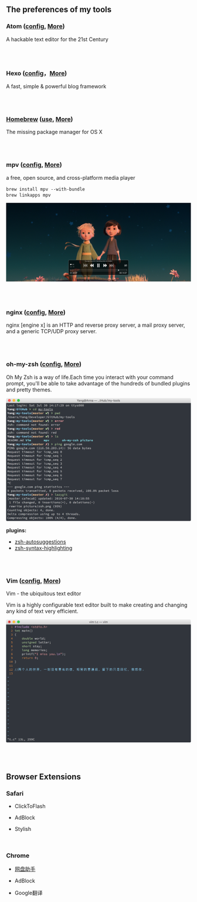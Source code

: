 ## The preferences of my tools


### Atom ([config](https://github.com/ykqmain/My-tools/tree/master/Atom), [More](https://atom.io))

A hackable text editor for the 21st Century

<br><br>


### Hexo ([config](https://github.com/ykqmain/My-tools/tree/master/Hexo)，[More](https://hexo.io))

A fast, simple & powerful blog framework

<br><br>


### <u>Homebrew</u> ([use](https://github.com/ykqmain/My-tools/tree/master/brew), [More](http://brew.sh/index_zh-cn.html))


The missing package manager for OS X

<br><br>


### mpv ([config](https://github.com/ykqmain/My-tools/tree/master/mpv), [More](https://mpv.io))

a free, open source, and cross-platform media player

```
brew install mpv --with-bundle
brew linkapps mpv
```

![](https://github.com/ykqmain/My-tools/blob/master/picture/TheLittlePrince.png)

<br><br>


### nginx ([config](https://github.com/ykqmain/My-tools/blob/master/nginx/nginx.conf), [More](https://nginx.org/en/))

nginx [engine x] is an HTTP and reverse proxy server, a mail proxy server, and a generic TCP/UDP proxy server.

<br><br>


### oh-my-zsh ([config](https://github.com/ykqmain/My-tools/tree/master/oh-my-zsh), [More](https://github.com/robbyrussell/oh-my-zsh))

Oh My Zsh is a way of life.Each time you interact with your command prompt, you'll be able to take advantage of the hundreds of bundled plugins and pretty themes. 

![](https://github.com/ykqmain/My-tools/blob/master/picture/zsh.png)

**plugins:**
* [zsh-autosuggestions](https://github.com/zsh-users/zsh-autosuggestions)
* [zsh-syntax-highlighting](https://github.com/zsh-users/zsh-syntax-highlighting)

<br><br>


### Vim ([config](https://github.com/ykqmain/My-tools/blob/master/Vim/.vimrc), [More](http://www.vim.org))

Vim - the ubiquitous text editor

Vim is a highly configurable text editor built to make creating and changing any kind of text very efficient.

![](https://github.com/ykqmain/My-tools/blob/master/picture/vim.png)

<br><br>


## Browser Extensions

### Safari

* ClickToFlash

* AdBlock

* Stylish

<br>

### Chrome

* [网盘助手](https://github.com/acgotaku/BaiduExporter)

* AdBlock

* Google翻译